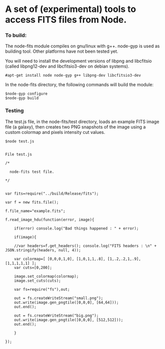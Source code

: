 A set of (experimental) tools to access FITS files from Node.
=========

### To build:

The node-fits module compiles on gnu/linux with g++. node-gyp is used as building tool. Other platforms have not been tested yet.

You will need to install the development versions of libpng and libcfitsio (called libpng12-dev and libcfitsio3-dev on debian systems). 

    #apt-get install node node-gyp g++ libpng-dev libcfitsio3-dev
   
In the node-fits directory, the following commands will build the module:


    $node-gyp configure
    $node-gyp build
    

### Testing

The test.js file, in the node-fits/test directory, loads an example FITS image file (a galaxy), then creates two PNG snapshots of the image using a custom colormap and pixels intensity cut values. 

    $node test.js


    File test.js

```
/*

  node-fits test file.

*/


var fits=require("../build/Release/fits");

var f = new fits.file();

f.file_name="example.fits";

f.read_image_hdu(function(error, image){
    
    if(error) console.log("Bad things happened : " + error);
    
    if(image){

	//var headers=f.get_headers(); console.log("FITS headers : \n" + JSON.stringify(headers, null, 4));
	
	var colormap=[ [0,0,0,1,0], [1,0,1,1,.8], [1,.2,.2,1,.9], [1,1,1,1,1] ];
	var cuts=[0,200];
	
	image.set_colormap(colormap);
	image.set_cuts(cuts);
	
	var fs=require("fs"),out;

	out = fs.createWriteStream("small.png");
	out.write(image.gen_pngtile([0,0,0], [64,64]));
	out.end();

	out = fs.createWriteStream("big.png");
	out.write(image.gen_pngtile([0,0,0], [512,512]));
	out.end();

    }

});


```
